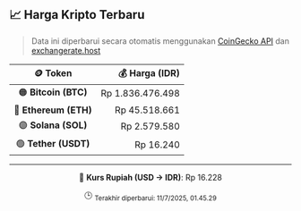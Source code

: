 

<!-- HARGA_KRIPTO -->
## 📈 Harga Kripto Terbaru

> Data ini diperbarui secara otomatis menggunakan [CoinGecko API](https://www.coingecko.com/) dan [exchangerate.host](https://exchangerate.host/)

<div align="center">

| 🪙 Token | 💰 Harga (IDR) |
|:------:|---------------:|
| 🟠 **Bitcoin (BTC)**   | Rp 1.836.476.498 |
| 🔵 **Ethereum (ETH)**  | Rp 45.518.661 |
| 🟣 **Solana (SOL)**    | Rp 2.579.580 |
| 🟢 **Tether (USDT)**   | Rp 16.240 |

---

💱 **Kurs Rupiah (USD → IDR)**: Rp 16.228

🕒 <sub>Terakhir diperbarui: 11/7/2025, 01.45.29</sub>

</div>
<!-- /HARGA_KRIPTO -->